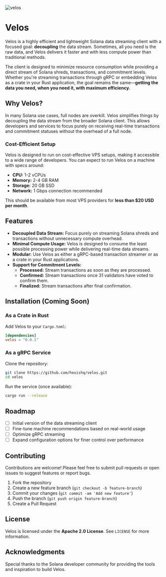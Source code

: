 ![velos](https://github.com/user-attachments/assets/978962e7-0334-4837-9d12-6c0015b129d1)

# Velos

Velos is a highly efficient and lightweight Solana data streaming client with a focused goal: **decoupling** the data stream. Sometimes, all you need is the raw data, and Velos delivers it faster and with less compute power than traditional methods.

The client is designed to minimize resource consumption while providing a direct stream of Solana shreds, transactions, and commitment levels. Whether you're streaming transactions through gRPC or embedding Velos as a crate in your Rust application, the goal remains the same—**getting the data you need, when you need it, with maximum efficiency.**

## Why Velos?

In many Solana use cases, full nodes are overkill. Velos simplifies things by decoupling the data stream from the broader Solana client. This allows developers and services to focus purely on receiving real-time transactions and commitment statuses without the overhead of a full node.

### Cost-Efficient Setup

Velos is designed to run on cost-effective VPS setups, making it accessible to a wide range of developers. You can expect to run Velos on a machine with specs around:

- **CPU:** 1-2 vCPUs
- **Memory:** 2-4 GB RAM
- **Storage:** 20 GB SSD
- **Network:** 1 Gbps connection recommended

This should be available from most VPS providers for **less than $20 USD per month**.

## Features

- **Decoupled Data Stream:** Focus purely on streaming Solana shreds and transactions without unnecessary compute overhead.
- **Minimal Compute Usage:** Velos is designed to consume the least possible processing power while delivering real-time data streams.
- **Modular:** Use Velos as either a gRPC-based transaction streamer or as a crate in your Rust applications.
- **Support for Commitment Levels:**
  - **Processed:** Stream transactions as soon as they are processed.
  - **Confirmed:** Stream transactions once 31 validators have voted to confirm them.
  - **Finalized:** Stream transactions after final confirmation.

## Installation (Coming Soon)

### As a Crate in Rust

Add Velos to your `Cargo.toml`:

```toml
[dependencies]
velos = "0.0.1"
```

### As a gRPC Service

Clone the repository:

```bash
git clone https://github.com/hexishq/velos.git
cd velos
```

Run the service (once available):

```bash
cargo run --release
```

## Roadmap

- [ ] Initial version of the data streaming client
- [ ] Fine-tune machine recommendations based on real-world usage
- [ ] Optimize gRPC streaming
- [ ] Expand configuration options for finer control over performance

## Contributing

Contributions are welcome! Please feel free to submit pull requests or open issues to suggest features or report bugs.

1. Fork the repository
2. Create a new feature branch (`git checkout -b feature-branch`)
3. Commit your changes (`git commit -am 'Add new feature'`)
4. Push the branch (`git push origin feature-branch`)
5. Create a Pull Request

## License

Velos is licensed under the **Apache 2.0 License**. See `LICENSE` for more information.

## Acknowledgments

Special thanks to the Solana developer community for providing the tools and inspiration to build Velos.

